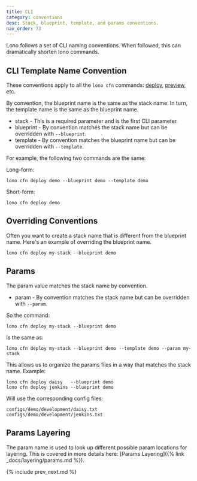```yaml
---
title: CLI
category: conventions
desc: Stack, blueprint, template, and params conventions.
nav_order: 73
---
```


Lono follows a set of CLI naming conventions. When followed, this can dramatically shorten lono commands.

## CLI Template Name Convention

These conventions apply to all the `lono cfn` commands: [deploy](https://lono.cloud/reference/lono-cfn-deploy/), [preview](https://lono.cloud/reference/lono-cfn-preview/), etc.

By convention, the blueprint name is the same as the stack name. In turn, the template name is the same as the blueprint name.

* stack - This is a required parameter and is the first CLI parameter.
* blueprint - By convention matches the stack name but can be overridden with `--blueprint`.
* template - By convention matches the blueprint name but can be overridden with `--template`.

For example, the following two commands are the same:

Long-form:

    lono cfn deploy demo --blueprint demo --template demo

Short-form:

    lono cfn deploy demo

## Overriding Conventions

Often you want to create a stack name that is different from the blueprint name. Here's an example of overriding the blueprint name.

    lono cfn deploy my-stack --blueprint demo

## Params

The param value matches the stack name by convention.

* param - By convention matches the stack name but can be overridden with `--param`.

So the command:

    lono cfn deploy my-stack --blueprint demo

Is the same as:

    lono cfn deploy my-stack --blueprint demo --template demo --param my-stack

This allows us to organize the params files in a way that matches the stack name.  Example:

    lono cfn deploy daisy   --blueprint demo
    lono cfn deploy jenkins --blueprint demo

Will use the corresponding config files:

    configs/demo/development/daisy.txt
    configs/demo/development/jenkins.txt

## Params Layering

The param name is used to look up different possible param locations for layering. This is covered in more details here: [Params Layering]({% link _docs/layering/params.md %}).

{% include prev_next.md %}
